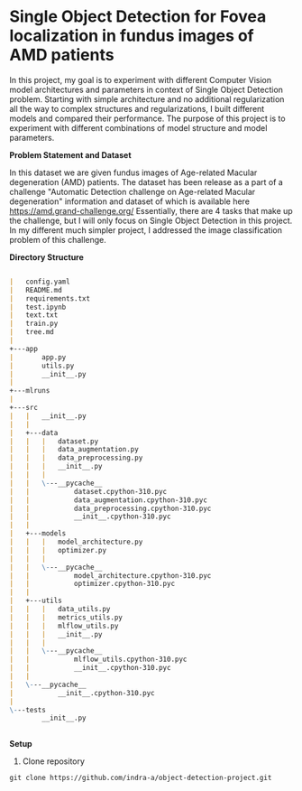 # Single Object Detection for Fovea localization in fundus images of AMD patients

In this project, my goal is to experiment with different Computer Vision model architectures and parameters in context of Single Object Detection problem. Starting with simple architecture and no additional regularization all the way to complex structures and regularizations, I built different models and compared their performance. The purpose of this project is to experiment with different combinations of model structure and model parameters.

<b>Problem Statement and Dataset</b>

In this dataset we are given fundus images of Age-related Macular degeneration (AMD) patients. The dataset has been release as a part of a challenge "Automatic Detection challenge on Age-related Macular degeneration" information and dataset of which is available here https://amd.grand-challenge.org/
Essentially, there are 4 tasks that make up the challenge, but I will only focus on Single Object Detection in this project.
In my different much simpler project, I addressed the image classification problem of this challenge.

<b>Directory Structure</b>

```markdown

|   config.yaml
|   README.md
|   requirements.txt
|   test.ipynb
|   text.txt
|   train.py
|   tree.md
|   
+---app
|       app.py
|       utils.py
|       __init__.py
|       
+---mlruns
|           
+---src
|   |   __init__.py
|   |   
|   +---data
|   |   |   dataset.py
|   |   |   data_augmentation.py
|   |   |   data_preprocessing.py
|   |   |   __init__.py
|   |   |   
|   |   \---__pycache__
|   |           dataset.cpython-310.pyc
|   |           data_augmentation.cpython-310.pyc
|   |           data_preprocessing.cpython-310.pyc
|   |           __init__.cpython-310.pyc
|   |           
|   +---models
|   |   |   model_architecture.py
|   |   |   optimizer.py
|   |   |   
|   |   \---__pycache__
|   |           model_architecture.cpython-310.pyc
|   |           optimizer.cpython-310.pyc
|   |           
|   +---utils
|   |   |   data_utils.py
|   |   |   metrics_utils.py
|   |   |   mlflow_utils.py
|   |   |   __init__.py
|   |   |   
|   |   \---__pycache__
|   |           mlflow_utils.cpython-310.pyc
|   |           __init__.cpython-310.pyc
|   |           
|   \---__pycache__
|           __init__.cpython-310.pyc
|           
\---tests
        __init__.py
        

```

<b>Setup</b>

1. Clone repository 

```git clone https://github.com/indra-a/object-detection-project.git```